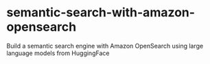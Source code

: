 # semantic-search-with-amazon-opensearch
Build a semantic search engine with Amazon OpenSearch using large language models from HuggingFace 
